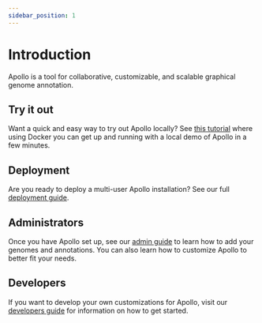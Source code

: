 ```yaml
---
sidebar_position: 1
---
```


# Introduction

Apollo is a tool for collaborative, customizable, and scalable graphical genome
annotation.

## Try it out

Want a quick and easy way to try out Apollo locally? See
[this tutorial](./getting-started/try-it-out/01-setting-up.md) where using
Docker you can get up and running with a local demo of Apollo in a few minutes.

## Deployment

Are you ready to deploy a multi-user Apollo installation? See our full
[deployment guide](./getting-started/deployment/01-background.md).

## Administrators

Once you have Apollo set up, see our [admin guide](./category/administrators) to
learn how to add your genomes and annotations. You can also learn how to
customize Apollo to better fit your needs.

<!-- TODO: User guide section -->

## Developers

If you want to develop your own customizations for Apollo, visit our
[developers guide](./category/developers) for information on how to get started.
